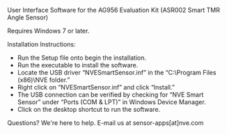 User Interface Software for the AG956 Evaluation Kit (ASR002 Smart TMR Angle Sensor) 

Requires Windows 7 or later.

Installation Instructions:

   * Run the Setup file onto begin the installation.
   * Run the executable to install the software.
   * Locate the USB driver “NVESmartSensor.inf” in the “C:\Program Files (x86)\NVE folder.”
   * Right click on “NVESmartSensor.inf” and click “Install.”
   * The USB connection can be verified by checking for “NVE Smart Sensor” under “Ports (COM & LPT)” in Windows Device Manager.
   * Click on the desktop shortcut to run the software.

Questions? We're here to help. E-mail us at sensor-apps[at]nve.com
